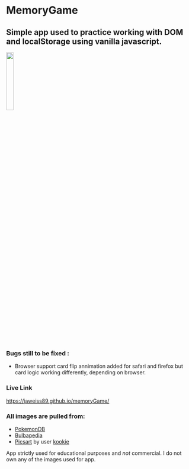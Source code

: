 # MemoryGame
 
## Simple app used to practice working with DOM and localStorage using vanilla javascript.
<a><img width=20% src="https://www.jorgeweiss.com/static/memorypic.png"></a>   
### Bugs still to be fixed :
* Browser support card flip annimation added for safari and firefox but card logic working differently, depending on browser.  

### Live Link
https://jaweiss89.github.io/memoryGame/

### All images are pulled from:
* [PokemonDB](https://pokemondb.net)
* [Bulbapedia](https://bulbapedia.bulbagarden.net)
* [Picsart](https://picsart.com) by user [kookie](https://picsart.com/u/kckichiv/stickers)

App strictly used for educational purposes and _not_ commercial. I do not own any of the images used for app. 
